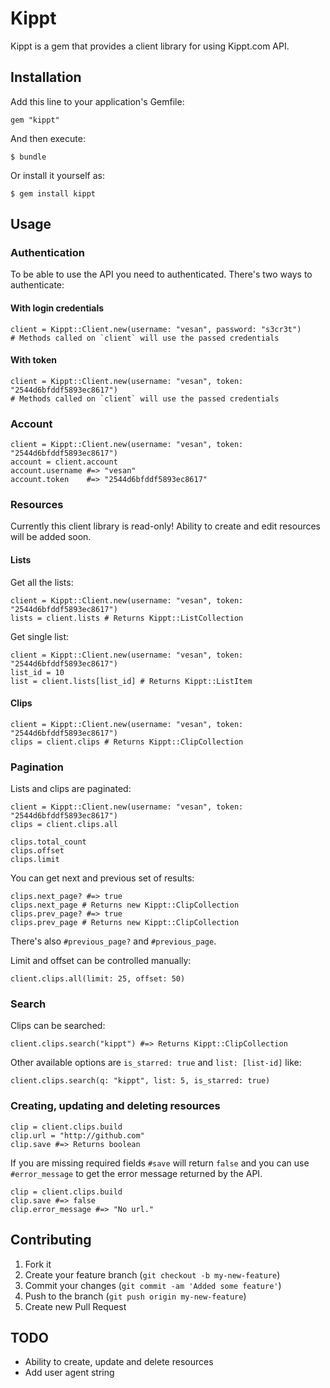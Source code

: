 # Kippt

Kippt is a gem that provides a client library for using Kippt.com API.

## Installation

Add this line to your application's Gemfile:

    gem "kippt"

And then execute:

    $ bundle

Or install it yourself as:

    $ gem install kippt

## Usage

### Authentication

To be able to use the API you need to authenticated. There's two ways to authenticate:

#### With login credentials

    client = Kippt::Client.new(username: "vesan", password: "s3cr3t")
    # Methods called on `client` will use the passed credentials

#### With token

    client = Kippt::Client.new(username: "vesan", token: "2544d6bfddf5893ec8617")
    # Methods called on `client` will use the passed credentials

### Account

    client = Kippt::Client.new(username: "vesan", token: "2544d6bfddf5893ec8617")
    account = client.account
    account.username #=> "vesan"
    account.token    #=> "2544d6bfddf5893ec8617"

### Resources

Currently this client library is read-only! Ability to create and edit
resources will be added soon.

#### Lists

Get all the lists:

    client = Kippt::Client.new(username: "vesan", token: "2544d6bfddf5893ec8617")
    lists = client.lists # Returns Kippt::ListCollection

Get single list:

    client = Kippt::Client.new(username: "vesan", token: "2544d6bfddf5893ec8617")
    list_id = 10
    list = client.lists[list_id] # Returns Kippt::ListItem

#### Clips

    client = Kippt::Client.new(username: "vesan", token: "2544d6bfddf5893ec8617")
    clips = client.clips # Returns Kippt::ClipCollection

### Pagination

Lists and clips are paginated:

    client = Kippt::Client.new(username: "vesan", token: "2544d6bfddf5893ec8617")
    clips = client.clips.all

    clips.total_count
    clips.offset
    clips.limit

You can get next and previous set of results:

    clips.next_page? #=> true
    clips.next_page # Returns new Kippt::ClipCollection
    clips.prev_page? #=> true
    clips.prev_page # Returns new Kippt::ClipCollection

There's also `#previous_page?` and `#previous_page`.

Limit and offset can be controlled manually:

    client.clips.all(limit: 25, offset: 50)

### Search

Clips can be searched:

    client.clips.search("kippt") #=> Returns Kippt::ClipCollection

Other available options are `is_starred: true` and `list: [list-id]` like:

    client.clips.search(q: "kippt", list: 5, is_starred: true)

### Creating, updating and deleting resources

    clip = client.clips.build
    clip.url = "http://github.com"
    clip.save #=> Returns boolean

If you are missing required fields `#save` will return `false` and you can use 
`#error_message` to get the error message returned by the API.

    clip = client.clips.build
    clip.save #=> false
    clip.error_message #=> "No url."


## Contributing

1. Fork it
2. Create your feature branch (`git checkout -b my-new-feature`)
3. Commit your changes (`git commit -am 'Added some feature'`)
4. Push to the branch (`git push origin my-new-feature`)
5. Create new Pull Request

## TODO

* Ability to create, update and delete resources
* Add user agent string
